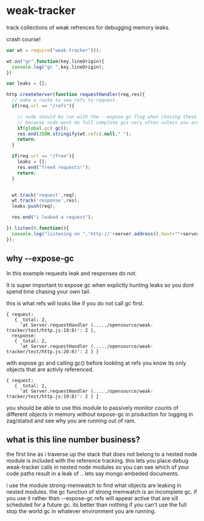 weak-tracker
============

track collections of weak refrences for debugging memory leaks.



crash course!

```js
var wt = require("weak-tracker")();

wt.on("gc",function(key,lineOrigin){
  console.log("gc ",key,lineOrigin);
})

var leaks = [];

http.createServer(function requestHandler(req,res){
  // make a route to vew refs to request.
  if(req.url == "/refs"){

    // node should be run with the --expose-gc flag when chasing these down 
    // because node wont do full complete gcs very often unless you are reeally running out of ram.
    if(global.gc) gc();
    res.end(JSON.stringify(wt.refs),null," ");
    return;
  } 

  if(req.url == "/free"){
    leaks = [];
    res.end("freed requests!");
    return;
  }


  wt.track('request',req);
  wt.track('response',res);
  leaks.push(req);

  res.end("i leaked a request");

}).listen(0,function(){
  console.log("listening on ",'http://'+server.address().host+""+server.address().port);
});


```

why --expose-gc
-------------------
In this example requests leak and responses do not.

It is super important to expose gc when explictly hunting leaks so you dont spend time chasing your own tail.

this is what refs will looks like if you do not call gc first.

```
{ request: 
   { _total: 2,
     'at Server.requestHandler (...../opensource/weak-tracker/test/http.js:19:8)': 2 },
  response: 
   { _total: 2,
     'at Server.requestHandler (...../opensource/weak-tracker/test/http.js:20:8)': 2 } }

```

with expose gc and calling gc() before lookling at refs you know its only objects that are activly referenced.

```
{ request: 
   { _total: 2,
     'at Server.requestHandler (...../opensource/weak-tracker/test/http.js:19:8)': 2 } }
```

you should be able to use this module to passively monitor counts of different objects in memory without expose-gc in production for logging in zag/statsd and see why you are running out of ram.


what is this line number business?
----------------------------------

the first line as i traverse up the stack that does not belong to a nested node module is included with the reference tracking.
this lets you place debug weak-tracker calls in nested node modules so you can see which of your code paths result in a leak of .. lets say mongo embeded documents.

i use the module strong-memwatch to find what objects are leaking in nested modules. the gc function of strong memwatch is an incomplete gc. if you use it rather than --expose-gc refs will appear active that are sill scheduled for a future gc.
its better than nothing if you can't use the full stop the world gc in whatever environment you are running.


